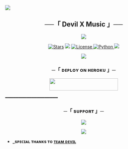 <img src="https://user-images.githubusercontent.com/73097560/115834477-dbab4500-a447-11eb-908a-139a6edaec5c.gif"> 


<h2 align="center">
    ──「 Devil X Music 」──
</h2>

<p align="center">
  <img src="https://telegra.ph/file/5c6d66feb84372b9e3750.jpg">
</p>

<p align="center">
<a href="https://github.com/darkdevil-dev/DEVILMUSIC/stargazers"><img src="https://img.shields.io/github/stars/darkdevil-dev/DEVILMUSIC?color=black&logo=github&logoColor=black&style=for-the-badge" alt="Stars" /></a>
<a href="https://github.com/darkdevil-dev/DEVILMUSIC/network/members"> <img src="https://img.shields.io/github/forks/darkdevil-dev/DEVILMUSIC?color=black&logo=github&logoColor=black&style=for-the-badge" /></a>
<a href="https://github.com/darkdevil-dev/DEVILMUSIC/blob/master/LICENSE"> <img src="https://img.shields.io/badge/License-MIT-blueviolet?style=for-the-badge" alt="License" /> </a>
<a href="https://www.python.org/"> <img src="https://img.shields.io/badge/Written%20in-Python-orange?style=for-the-badge&logo=python" alt="Python" /> </a>
<a href="https://github.com/darkdevil-dev/DEVILMUSIC/commits/DEVILMUSIC"> <img src="https://img.shields.io/github/last-commit/darkdevil-dev/DEVILMUSIC?color=blue&logo=github&logoColor=green&style=for-the-badge" /></a>
</p>

<p align="center">
  <img src="https://telegra.ph/file/6605b123c7dad22bc28cb.jpg">
</p>

<h3 align="center">
    ─「 ᴅᴇᴩʟᴏʏ ᴏɴ ʜᴇʀᴏᴋᴜ 」─
</h3>

<p align="center"><a href="https://dashboard.heroku.com/new?template=https://github.com/darkdevil-dev/DEVILMUSIC"> <img src="https://img.shields.io/badge/Deploy%20On%20Heroku-black?style=for-the-badge&logo=heroku" width="220" height="38.45"/></a></p>

━━━━━━━━━━━━━━━━━━━━

<h3 align="center">
    ─「 sᴜᴩᴩᴏʀᴛ 」─
</h3>

<p align="center">
<a href="https://t.me/DarkDevilsXD"><img src="https://img.shields.io/badge/-Support%20Group-blue.svg?style=for-the-badge&logo=Telegram"></a>
</p>

<p align="center">
<a href="https://telegram.me/DevilMultiverse"><img src="https://img.shields.io/badge/-Support%20Channel-blue.svg?style=for-the-badge&logo=Telegram"></a>
</p>

- <b> _sᴩᴇᴄɪᴀʟ ᴛʜᴀɴᴋs ᴛᴏ [ᴛᴇᴀᴍ ᴅᴇᴠɪʟ](https://github.com/darkdevil-dev)

